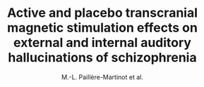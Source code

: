 ---
cat: gaia
subcat: architecture
bestof: false
author: M.-L. Paillère-Martinot et al.
title: Active and placebo transcranial magnetic stimulation effects on external and internal auditory hallucinations of schizophrenia
journal: Acta Psychiatrica Scandinavica
year: 2017
type: article
doi: 10.1111/acps.12680
---